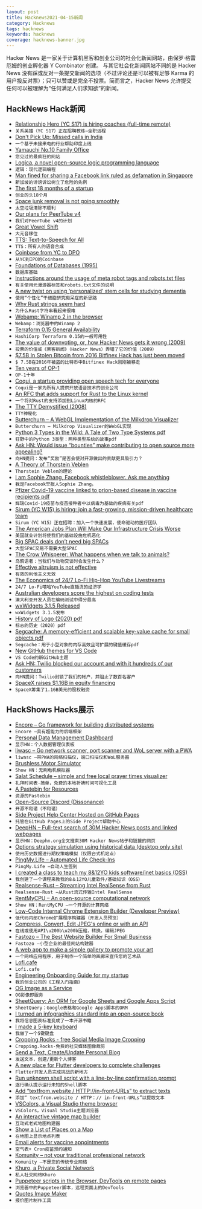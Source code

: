 ```yaml
---
layout: post
title: Hacknews2021-04-15新闻
category: Hacknews
tags: hacknews
keywords: hacknews
coverage: hacknews-banner.jpg
---
```


Hacker News 是一家关于计算机黑客和创业公司的社会化新闻网站，由保罗·格雷厄姆的创业孵化器 Y Combinator 创建。
与其它社会化新闻网站不同的是 Hacker News 没有踩或反对一条提交新闻的选项（不过评论还是可以被有足够 Karma 的用户投反对票）；只可以赞或是完全不投票。简而言之，Hacker News 允许提交任何可以被理解为“任何满足人们求知欲”的新闻。

## HackNews Hack新闻


- [Relationship Hero (YC S17) is hiring coaches (full-time remote)](https://relationshiphero.com/careers?role=coach)
- `关系英雄（YC S17）正在招聘教练–全职远程`
- [Don't Pick Up: Missed calls in India](https://restofworld.org/2021/the-rise-and-fall-of-missed-calls-in-india/)
- `一个基于未接来电的行业帮助印度上线`
- [Yamauchi No.10 Family Office](https://y-n10.com/)
- `您见过的最疯狂的网站`
- [Logica, a novel open-source logic programming language](https://opensource.googleblog.com/2021/04/logica-organizing-your-data-queries.html)
- `逻辑：现代逻辑编程`
- [Man fined for sharing a Facebook link ruled as defamation in Singapore](https://restofworld.org/2021/singapore-facebook-ruling/)
- `新加坡的诽谤诉讼树立了危险的先例`
- [The first 18 months of a startup](https://twitter.com/Suhail/status/1382351985584721926)
- `创业的头18个月`
- [Space junk removal is not going smoothly](https://www.scientificamerican.com/article/space-junk-removal-is-not-going-smoothly/)
- `太空垃圾清除不顺利`
- [Our plans for PeerTube v4](https://joinpeertube.org/news#roadmap-v4)
- `我们对PeerTube v4的计划`
- [Great Vowel Shift](https://en.wikipedia.org/wiki/Great_Vowel_Shift)
- `大元音移位`
- [TTS: Text-to-Speech for All](https://github.com/mozilla/TTS)
- `TTS：所有人的语音合成`
- [Coinbase from YC to DPO](https://blog.ycombinator.com/coinbase-from-yc-to-ipo/)
- `从YC到IPO的Coinbase`
- [Foundations of Databases (1995)](http://webdam.inria.fr/Alice/)
- `数据库基础`
- [Instructions around the usage of meta robot tags and robots.txt files](https://github.com/CMSgov/price-transparency-guide/commit/bc8e96e5467202ea8f78f50582adfd221b91a948)
- `有关使用元漫游器标签和robots.txt文件的说明`
- [A new twist on using ‘personalized’ stem cells for studying dementia](https://singularityhub.com/2021/04/13/a-massive-new-gene-editing-project-is-out-to-crush-alzheimers/)
- `使用“个性化”干细胞研究痴呆症的新思路`
- [Why Rust strings seem hard](https://www.brandons.me/blog/why-rust-strings-seem-hard)
- `为什么Rust字符串看起来很难`
- [Webamp: Winamp 2 in the browser](https://webamp.org/)
- `Webamp：浏览器中的Winamp 2`
- [Terraform 0.15 General Availability](https://www.hashicorp.com/blog/announcing-hashicorp-terraform-0-15-general-availability)
- `HashiCorp Terraform 0.15的一般可用性`
- [The value of downvoting, or, how Hacker News gets it wrong (2009)](https://stackoverflow.blog/2009/03/09/the-value-of-downvoting-or-how-hacker-news-gets-it-wrong/)
- `投票的价值或《黑客新闻》（Hacker News）弄错了它的价值（2009）`
- [$7.5B In Stolen Bitcoin from 2016 Bitfinex Hack has just been moved](https://twitter.com/CryptoWhale/status/1382392286819057668)
- `$ 7.5B在2016年被盗的比特币中Bitfinex Hack刚刚被移走`
- [Ten years of OP-1](https://teenage.engineering/products/op-1/anniversary)
- `OP-1十年`
- [Coqui, a startup providing open speech tech for everyone](https://github.com/coqui-ai)
- `Coqui是一家为所有人提供开放语音技术的创业公司`
- [An RFC that adds support for Rust to the Linux kernel](https://lkml.org/lkml/2021/4/14/1023)
- `一个将对Rust的支持添加到Linux内核的RFC`
- [The TTY Demystified (2008)](http://www.linusakesson.net/programming/tty/index.php)
- `TTY神秘化`
- [Butterchurn – A WebGL Implementation of the Milkdrop Visualizer](https://github.com/jberg/butterchurn)
- `Butterchurn – Milkdrop Visualizer的WebGL实现`
- [Python 3 Types in the Wild: A Tale of Two Type Systems pdf](https://www.cs.rpi.edu/~milanova/docs/dls2020.pdf)
- `狂野中的Python 3类型：两种类型系统的故事pdf`
- [Ask HN: Would issue “bounties” make contributing to open source more appealing?](item?id=26813725)
- `向HN提问：发布“奖励”是否会使对开源做出的贡献更具吸引力？`
- [A Theory of Thorstein Veblen](https://thebaffler.com/latest/a-theory-of-thorstein-veblen-robbins)
- `Thorstein Veblen的理论`
- [I am Sophie Zhang, Facebook whistleblower. Ask me anything](https://www.reddit.com/r/IAmA/comments/mqw86u/i_am_sophie_zhang_whistleblower_at_fb_i_worked_to/)
- `我是Facebook举报人Sophie Zhang。`
- [Pfizer Covid-19 vaccine linked to prion-based disease in vaccine recipients pdf](https://scivisionpub.com/pdfs/covid19-rna-based-vaccines-and-the-risk-of-prion-disease-1503.pdf)
- `辉瑞Covid-19疫苗与疫苗接种者中以病毒为基础的疾病有关pdf`
- [Sirum (YC W15) is hiring: join a fast-growing, mission-driven healthcare team](item?id=26815044)
- `Sirum（YC W15）正在招聘：加入一个快速发展，使命驱动的医疗团队`
- [The American Jobs Plan Will Make Our Infrastructure Crisis Worse](https://www.strongtowns.org/journal/2021/4/12/the-american-jobs-plan-will-make-our-infrastructure-crisis-worse)
- `美国就业计划将使我们的基础设施危机恶化`
- [Big SPAC deals don’t need big SPACs](https://www.bloomberg.com/opinion/articles/2021-04-13/grab-spac-mega-merger-isn-t-mega-without-blackrock-pipe)
- `大型SPAC交易不需要大型SPAC`
- [The Crow Whisperer: What happens when we talk to animals?](https://harpers.org/archive/2021/04/the-crow-whisperer-animal-communicators/)
- `乌鸦语者：当我们与动物交谈时会发生什么？`
- [Effective altruism is not effective](http://www.philosophersbeard.org/2021/04/effective-altruism-is-not-effective.html)
- `有效的利他主义无效`
- [The Economics of 24/7 Lo-Fi Hip-Hop YouTube Livestreams](https://hotpodnews.com/the-economics-of-24-7-lo-fi-hip-hop-youtube-livestreams/)
- `24/7 Lo-Fi嘻哈YouTube直播流的经济学`
- [Australian developers score the highest on coding tests](https://devskiller.com/it-skills-report/#Twelve)
- `澳大利亚开发人员在编码测试中得分最高`
- [wxWidgets 3.1.5 Released](http://wxwidgets.org/news/2021/04/wxwidgets-3.1.5-released/)
- `wxWidgets 3.1.5发布`
- [History of Logo (2020) pdf](https://escholarship.org/content/qt1623m1p3/qt1623m1p3.pdf)
- `标志的历史（2020）pdf`
- [Segcache: A memory-efficient and scalable key-value cache for small objects pdf](https://www.usenix.org/system/files/nsdi21-yang.pdf)
- `Segcache：用于小型对象的内存高效且可扩展的键值缓存pdf`
- [New GitHub themes for VS Code](https://github.blog/changelog/2021-04-14-new-github-themes-for-vs-code/)
- `VS Code的新GitHub主题`
- [Ask HN: Twilio blocked our account and with it hundreds of our customers](item?id=26815768)
- `向HN提问：Twilio封锁了我们的帐户，并阻止了数百名客户`
- [SpaceX raises $1.16B in equity financing](https://mobile.reuters.com/article/idUSKBN2C11V9)
- `SpaceX筹集了1.16B美元的股权融资`


## HackShows Hacks展示

- [ Encore – Go framework for building distributed systems](https://github.com/encoredev/encore)
- `Encore –具有超能力的后端框架`
- [ Personal Data Management Dashboard](https://volmarg.github.io/)
- `显示HN：个人数据管理仪表板`
- [ liwasc – Go network scanner, port scanner and WoL server with a PWA](https://github.com/pojntfx/liwasc)
- `liwasc –带PWA的网络扫描仪，端口扫描仪和WoL服务器`
- [ Brushless Motor Simulator](https://simulators.drbasheers.com/UCI/x497.6/motor/open_loop_no_pwm.html)
- `Show HN：无刷电机模拟器`
- [ Salat Schedule – simple and free local prayer times visualizer](https://salatschedule.com)
- `礼拜时间表-简单，免费的本地祈祷时间可视化工具`
- [ A Pastebin for Resources](https://shelf.gg/)
- `资源的Pastebin`
- [ Open-Source Discord (Dissonance)](https://github.com/Megapixel99/dissonance)
- `开源不和谐（不和谐）`
- [ Side Project Help Center Hosted on GitHub Pages](https://github.com/good-lly/gh-pages-help-center)
- `托管在GitHub Pages上的Side Project帮助中心`
- [ DeepHN – Full-text search of 30M Hacker News posts and linked webpages](https://deephn.org)
- `显示HN：Deephn.org全文搜索30M Hacker News帖子和链接的网页`
- [ Options strategy simulation using historical data (desktop only site)](https://putcalltheta.com)
- `使用历史数据进行期权策略模拟（仅限台式机站点）`
- [ PingMy.Life – Automated Life Check-Ins](https://pingmy.life)
- `PingMy.Life –自动人生签到`
- [ I created a class to teach my 8&12YO kids software/inet basics (OSS)](https://github.com/rynop/software-school)
- `我创建了一个课程来教我的8＆12YO儿童软件/基础知识（OSS）`
- [ Realsense-Rust – Streaming Intel RealSense from Rust](https://gitlab.com/tangram-vision-oss/realsense-rust)
- `Realsense-Rust –从Rust流式传输Intel RealSense`
- [ RentMyCPU – An open-source computational network](https://github.com/franklbt/RentMyCPU)
- `Show HN：RentMyCPU –一个开源的计算网络`
- [ Low-Code Internal Chrome Extension Builder (Developer Preview)](https://www.extension.dev)
- `低代码内部Chrome扩展程序构建器（开发人员预览）`
- [ Compress, Convert, Edit JPEG's online or with an API](https://jpeg.to)
- `在线或使用API\u200b\u200b压缩，转换，编辑JPEG`
- [ Fastozo – The Best Website Builder For Small Business](https://fastozo.com)
- `Fastozo –小型企业的最佳网站构建器`
- [ A web app to make a simple gallery to promote your art](https://museobit.com)
- `一个网络应用程序，用于制作一个简单的画廊来宣传您的艺术品`
- [ Lofi.cafe](https://lofi.cafe)
- `Lofi.cafe`
- [ Engineering Onboarding Guide for my startup](https://git.turnsys.com/TSGTechops/docs-techops/src/branch/master/TSYS-DevEnv-VsCode.md)
- `我的创业公司的《工程入门指南》`
- [ OG Image as a Service](https://og-image.wzulfikar.com/**Show%20HN%3A**%3Cbr%2F%3EOG%20Image%20as%20a%20Service%20–%20Play%20around%20with%20me!.png?theme=custom&md=1&fontSize=100px&template=devto&customBackground=%23f79c1d&customForeground=%23000000&customRadial=dimgray&images=https%3A%2F%2Fcdn2.iconfinder.com%2Fdata%2Ficons%2Fsocial-flat-buttons-3%2F512%2Fhacker_news-512.png&authorImage=gh%2Fwzulfikar&authorName=Wildan+Zulfikar+%28%40wzulfikar%29&date=APR+14)
- `OG影像即服务`
- [ SheetQuery: An ORM for Google Sheets and Google Apps Script](https://www.budgetsheet.net/articles/sheetquery)
- `SheetQuery：Google表格和Google Apps脚本的ORM`
- [ I turned an infographics standard into an open-source book](https://antonz.org/dataviz-guide/)
- `我将信息图表标准变成了一本开源书籍`
- [ I made a 5-key keyboard](https://www.stavros.io/posts/keyyyyyyyys/)
- `我做了一个5键键盘`
- [ Cropping.Rocks - free Social Media Image Cropping](https://cropping.rocks)
- `Cropping.Rocks-免费的社交媒体图像裁剪`
- [ Send a Text, Create/Update Personal Blog](https://textpost.me)
- `发送文本，创建/更新个人博客`
- [ A new place for Flutter developers to complete challenges](https://flutterchallenge.dev)
- `Flutter开发人员完成挑战的新地方`
- [ Run unknown shell script with a line-by-line confirmation prompt](https://gist.github.com/wlib/093f8b8f670016813073a4c4f8b28e81)
- `逐行确认提示运行未知的Shell脚本`
- [ Add “textfrom.website / HTTP://in-front-URLs” to extract texts](https://textfrom.website/)
- `添加“ textfrom.website / HTTP：// in-front-URLs”以提取文本`
- [ VSColors, a Visual Studio theme browser](https://www.vscolors.com/)
- `VSColors，Visual Studio主题浏览器`
- [ An interactive vintage map builder](https://vintagemap.app/)
- `互动式老式地图构建器`
- [ Show a List of Places on a Map](https://htmltogeo.vercel.app)
- `在地图上显示地点列表`
- [ Email alerts for vaccine appointments](https://github.com/zchr/vaccine-appointments)
- `空气表+ Cron疫苗预约通知`
- [ Komunity – not your traditional professional network](https://komunity.io)
- `Komunity –不是您的传统专业网络`
- [ Khuro, a Private Social Network](https://apps.apple.com/us/app/khuro/id1554194043)
- `私人社交网络Khuro`
- [ Puppeteer scripts in the Browser, DevTools on remote pages](https://pptrconsole.com?a)
- `浏览器中的Puppeteer脚本，远程页面上的DevTools`
- [ Quotes Image Maker](https://quotescover.com)
- `报价图片制作工具`

